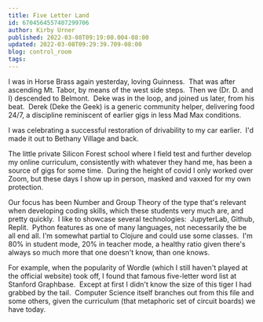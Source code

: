 ```yaml
---
title: Five Letter Land
id: 6704564557407299706
author: Kirby Urner
published: 2022-03-08T09:19:00.004-08:00
updated: 2022-03-08T09:29:39.709-08:00
blog: control_room
tags: 
---
```


I was in Horse Brass again yesterday, loving Guinness.  That was after ascending Mt. Tabor, by means of the west side steps.  Then we (Dr. D. and I) descended to Belmont.  Deke was in the loop, and joined us later, from his beat.  Derek (Deke the Geek) is a generic community helper, delivering food 24/7, a discipline reminiscent of earlier gigs in less Mad Max conditions.

I was celebrating a successful restoration of drivability to my car earlier.  I'd made it out to Bethany Village and back.

The little private Silicon Forest school where I field test and further develop my online curriculum, consistently with whatever they hand me, has been a source of gigs for some time.  During the height of covid I only worked over Zoom, but these days I show up in person, masked and vaxxed for my own protection.

Our focus has been Number and Group Theory of the type that's relevant when developing coding skills, which these students very much are, and pretty quickly.  I like to showcase several technologies:  JupyterLab, Github, Replit.  Python features as one of many languages, not necessarily the be all end all. I'm somewhat partial to Clojure and could use some classes.  I'm 80% in student mode, 20% in teacher mode, a healthy ratio given there's always so much more that one doesn't know, than one knows.

For example, when the popularity of Wordle (which I still haven't played at the official website) took off, I found that famous five-letter word list at Stanford Graphbase.  Except at first I didn't know the size of this tiger I had grabbed by the tail.  Computer Science itself branches out from this file and some others, given the curriculum (that metaphoric set of circuit boards) we have today.